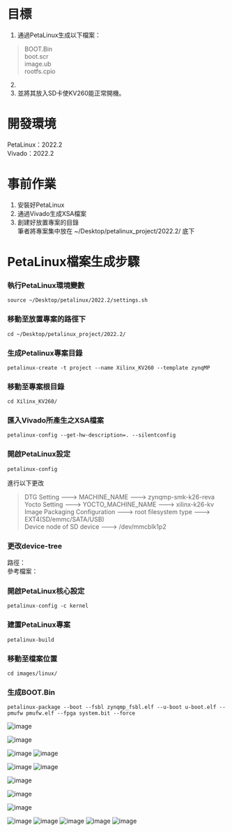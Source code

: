 # 目標
1. 通過PetaLinux生成以下檔案：
>BOOT.Bin  
>boot.scr  
>image.ub  
>rootfs.cpio  

2.   
3. 並將其放入SD卡使KV260能正常開機。
# 開發環境
PetaLinux：2022.2  
Vivado：2022.2
# 事前作業
1. 安裝好PetaLinux  
2. 通過Vivado生成XSA檔案  
3. 創建好放置專案的目錄  
   筆者將專案集中放在 ~/Desktop/petalinux_project/2022.2/ 底下
# PetaLinux檔案生成步驟
### 執行PetaLinux環境變數  
```
source ~/Desktop/petalinux/2022.2/settings.sh 
```
### 移動至放置專案的路徑下  
```
cd ~/Desktop/petalinux_project/2022.2/  
```
### 生成Petalinux專案目錄  
```
petalinux-create -t project --name Xilinx_KV260 --template zynqMP  
```
### 移動至專案根目錄
```
cd Xilinx_KV260/  
```
### 匯入Vivado所產生之XSA檔案  
```
petalinux-config --get-hw-description=. --silentconfig  
```
### 開啟PetaLinux設定  
```
petalinux-config  
```
進行以下更改  
>DTG Setting ---> MACHINE_NAME ---> zynqmp-smk-k26-reva  
>Yocto Setting ---> YOCTO_MACHINE_NAME ---> xilinx-k26-kv  
>Image Packaging Configuration ---> root filesystem type ---> EXT4(SD/emmc/SATA/USB)  
>Device node of SD device ---> /dev/mmcblk1p2  

### 更改device-tree  
路徑：  
參考檔案：  
### 開啟PetaLinux核心設定  
```
petalinux-config -c kernel  
```
### 建置PetaLinux專案  
```
petalinux-build  
```
### 移動至檔案位置  
```
cd images/linux/  
```
### 生成BOOT.Bin  
```
petalinux-package --boot --fsbl zynqmp_fsbl.elf --u-boot u-boot.elf --pmufw pmufw.elf --fpga system.bit --force  
```

![image](https://user-images.githubusercontent.com/122330661/211705993-41549394-efc3-481e-86e1-090003267f0e.png)

![image](https://user-images.githubusercontent.com/122330661/211705588-668abf71-114c-4645-9cad-fded1b57e9c3.png)

![image](https://user-images.githubusercontent.com/122330661/211705114-86069eaf-bb5d-4136-a4bd-ae58d3155c36.png)
![image](https://user-images.githubusercontent.com/122330661/211705173-d940037e-64b4-4d2d-8f85-6886c03f863e.png)

![image](https://user-images.githubusercontent.com/122330661/211704140-82fe98ce-242b-407e-8f12-9a636d11cf31.png)
![image](https://user-images.githubusercontent.com/122330661/211704172-f941a49b-3c64-45ac-9d74-149bc299d813.png)

![image](https://user-images.githubusercontent.com/122330661/211704083-6702ebca-8d76-4d03-b607-5254ce064983.png)

![image](https://user-images.githubusercontent.com/122330661/211704022-8d727a1f-e185-4a7d-a1a8-bb4fd05b926a.png)

![image](https://user-images.githubusercontent.com/122330661/211703966-15ea7b87-1fc9-4f51-81ea-e5da44db825d.png)

![image](https://user-images.githubusercontent.com/122330661/211703613-0445f718-15c3-4822-8cf0-5a27cef00d36.png)
![image](https://user-images.githubusercontent.com/122330661/211702606-8acd54b6-9dce-49b2-adc5-ebd3b381689f.png)
![image](https://user-images.githubusercontent.com/122330661/211702855-6d001c97-18eb-4009-ab98-2db684cd6dda.png)
![image](https://user-images.githubusercontent.com/122330661/211703026-b0293e0c-7753-4c80-a808-c41ce70873aa.png)
![image](https://user-images.githubusercontent.com/122330661/211703376-255e2841-168a-4188-867d-271dca42b367.png)
